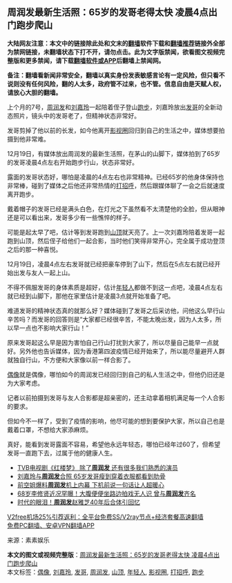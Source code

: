  <h2>周润发最新生活照：65岁的发哥老得太快 凌晨4点出门跑步爬山</h2> <p class="notice"><b>大陆网友注意：本文中的链接除此处和文末的<a href="https://github.com/bannedbook/fanqiang" >翻墙</a>软件下载和<a href="https://github.com/killgcd/justmysocks/blob/master/README.md">翻墙推荐</a>链接外全部为禁网链接，未翻墙状态下打不开，请勿点击。此为文字版禁闻，欲看图文视频完整版和更多禁闻，请下载<a href="https://github.com/bannedbook/fanqiang">翻墙软件或APP</a>后翻墙上禁闻网。</p><p>备注：翻墙看新闻非常安全，翻墙以真实身份发表敏感言论有一定风险，但只看不说则没有任何风险，翻的人太多，政府管不过来，也不管。信息自由是天赋人权，请放心大胆的翻墙。</b></p>  <div class="entry"> <p>上个月的7号，<a href="https://www.bannedbook.org/bnews/tag/%e5%91%a8%e6%b6%a6%e5%8f%91/" class="st_tag internal_tag" rel="tag" title="标签 周润发 下的日志">周润发</a>和<a href="https://www.bannedbook.org/bnews/tag/%e5%88%98%e5%98%89%e7%8e%b2/" class="st_tag internal_tag" rel="tag" title="标签 刘嘉玲 下的日志">刘嘉玲</a>一起陪着侄子登山<a href="https://www.bannedbook.org/bnews/tag/%E8%B7%91%E6%AD%A5/" class="st_tag internal_tag" rel="tag" title="标签 跑步 下的日志">跑步</a>，刘嘉玲放出<a href="https://www.bannedbook.org/bnews/tag/%E5%8F%91%E5%93%A5/" class="st_tag internal_tag" rel="tag" title="标签 发哥 下的日志">发哥</a>的全新动态照片，镜头中的发哥老了，但精神状态非常好。</p> <p>发哥剪掉了他以前的长发，如今他离开<a href="https://www.bannedbook.org/bnews/tag/%E5%BD%B1%E8%A7%86%E5%9C%88/" class="st_tag internal_tag" rel="tag" title="标签 影视圈 下的日志">影视圈</a>回归到自己的生活之中，媒体想要拍摄到他非常难。</p> <p>12月19日，有媒体放出周润发的最新生活照，在茅山的山脚下，媒体拍到了65岁的发哥凌晨4点左右开始跑步行山，状态非常好。</p> <p>露面的发哥状态好，哪怕是凌晨的4点左右也非常精神。已经65岁的他身体保持也非常棒，碰到了媒体之后他还非常热情的<a href="https://www.bannedbook.org/bnews/tag/%E6%89%93%E6%8B%9B%E5%91%BC/" class="st_tag internal_tag" rel="tag" title="标签 打招呼 下的日志">打招呼</a>，然后跟媒体聊了一会之后就速度离开跑步。</p> <p>戴着帽子的发哥已经是满头白色，在灯光之下虽然看不太清楚他的全脸，但从眼神还是可以看出来，发哥多少有一些憔悴的样子。</p>  <p>可能是起太早了吧，估计等到发哥跑到<a href="https://www.bannedbook.org/bnews/tag/%E5%B1%B1%E9%A1%B6/" class="st_tag internal_tag" rel="tag" title="标签 山顶 下的日志">山顶</a>就天亮了。上一次刘嘉玲陪着发哥一起跑到山顶，然后侄子给他们一起合影，当时他们笑得非常开心，完全属于成功登顶之后的那一种喜悦。</p> <p>12月19日，凌晨4点左右发哥就已经把豪车停到了山下，然后在5点左右就已经开始出发与友人一起上山。</p> <p>不得不佩服发哥的身体素质是超好，估计<a href="https://www.bannedbook.org/bnews/tag/%e5%b9%b4%e8%bd%bb%e4%ba%ba/" class="st_tag internal_tag" rel="tag" title="标签 年轻人 下的日志">年轻人</a>都做不到这一点吧，凌晨4点左右就已经到山脚下，那他在家里估计是凌晨3点就开始准备了吧。</p> <p>难道发哥的精神状态真的就那么好？媒体碰到了发哥之后采访他，问他这么早行山辛苦吗？而发哥的回答则是“大家都已经很辛苦，不能太晚出发，因为人太多，所以早一点也不影响大家行山！”</p> <p>原来发哥起这么早是因为害怕自己行山打扰到大家了，所以尽量自己能早一点就好。另外他也告诉媒体，因为香港第四波疫情已经开始来了，所以能尽量避开人群就独自行山，不方便和大家像以前一样合影了。</p>  <p><a href="https://www.bannedbook.org/bnews/tag/%e5%81%b6%e5%83%8f/" class="st_tag internal_tag" rel="tag" title="标签 偶像 下的日志">偶像</a>就是偶像，哪怕如今的周润发已经回归到自己的私人生活之中，但他仍旧还是为大家考虑。</p> <p>记者以前拍摄到发哥与友人合影都是超亲密的，还主动拿着相机满足每一个人合影的要求。</p> <p>但如今不一样了，受到了疫情的影响，他尽可能的想到要保护大家，所以自己也是戴着口罩，不想给大家添麻烦。</p> <p>真好，能看到发哥露面不容易，希望他永远年轻态，哪怕已经年过60了，但希望发哥一直跑下去，过属于他的健康人生。</p> <ul class='op-related-articles' title='相关阅读'> <li><a href='https://www.bannedbook.org/bnews/yule/20201202/1440421.html' target='_blank'>TVB电视剧《红楼梦》 除了<b>周润发</b> 还有很多我们熟悉的演员</a></li> <li><a href='https://www.bannedbook.org/bnews/yule/20201107/1427029.html' target='_blank'>刘嘉玲与<b>周润发</b>合照 65岁发哥瘦到穿着衣服都看到肋骨</a></li> <li><a href='https://www.bannedbook.org/bnews/yule/20201106/1426625.html' target='_blank'>前空姐爆料<b>周润发</b>机上内幕 下机前说一句话让人超暖心</a></li> <li><a href='https://www.bannedbook.org/bnews/yule/20201103/1424835.html' target='_blank'>68岁李修贤近况罕曝！大腹便便坐路边拍戏无人识 曾与<b>周润发</b>齐名</a></li> <li><a href='https://www.bannedbook.org/bnews/yule/20201026/1420178.html' target='_blank'>时代的眼泪！<b>周润发</b>赵雅芝40年后合体引回忆</a></li> </ul> <p class="texttj"> <a href="https://www.bannedbook.org/forum23/topic22702.html" target="_blank">V2free机场25%引荐返利：全平台免费SS/V2ray节点+经济套餐高速翻墙</a><br/> <a href="https://github.com/bannedbook/fanqiang/wiki/%E7%A6%81%E9%97%BB%E7%BD%91%E5%AE%89%E5%8D%93%E7%BF%BB%E5%A2%99%E6%96%B0%E9%97%BBAPP" target="_blank">免费PC翻墙、安卓VPN翻墙APP</a></p><p> 来源：素素娱乐 </p> <a name='sharetosocial'></a>       <div><b>本文的图文或视频完整版</b>：<a href='https://www.bannedbook.org/bnews/yule/20201219/1450867.html'>周润发最新生活照：65岁的发哥老得太快 凌晨4点出门跑步爬山</a></div>  </div><!--END ENTRY--> <div class="postfooter"> <div>本文标签：<a href="https://www.bannedbook.org/bnews/tag/%e5%81%b6%e5%83%8f/" rel="tag">偶像</a>, <a href="https://www.bannedbook.org/bnews/tag/%e5%88%98%e5%98%89%e7%8e%b2/" rel="tag">刘嘉玲</a>, <a href="https://www.bannedbook.org/bnews/tag/%E5%8F%91%E5%93%A5/" rel="tag">发哥</a>, <a href="https://www.bannedbook.org/bnews/tag/%e5%91%a8%e6%b6%a6%e5%8f%91/" rel="tag">周润发</a>, <a href="https://www.bannedbook.org/bnews/tag/%E5%B1%B1%E9%A1%B6/" rel="tag">山顶</a>, <a href="https://www.bannedbook.org/bnews/tag/%e5%b9%b4%e8%bd%bb%e4%ba%ba/" rel="tag">年轻人</a>, <a href="https://www.bannedbook.org/bnews/tag/%E5%BD%B1%E8%A7%86%E5%9C%88/" rel="tag">影视圈</a>, <a href="https://www.bannedbook.org/bnews/tag/%E6%89%93%E6%8B%9B%E5%91%BC/" rel="tag">打招呼</a>, <a href="https://www.bannedbook.org/bnews/tag/%E8%B7%91%E6%AD%A5/" rel="tag">跑步</a></div>  </div><!--END POSTFOOTER--> 
